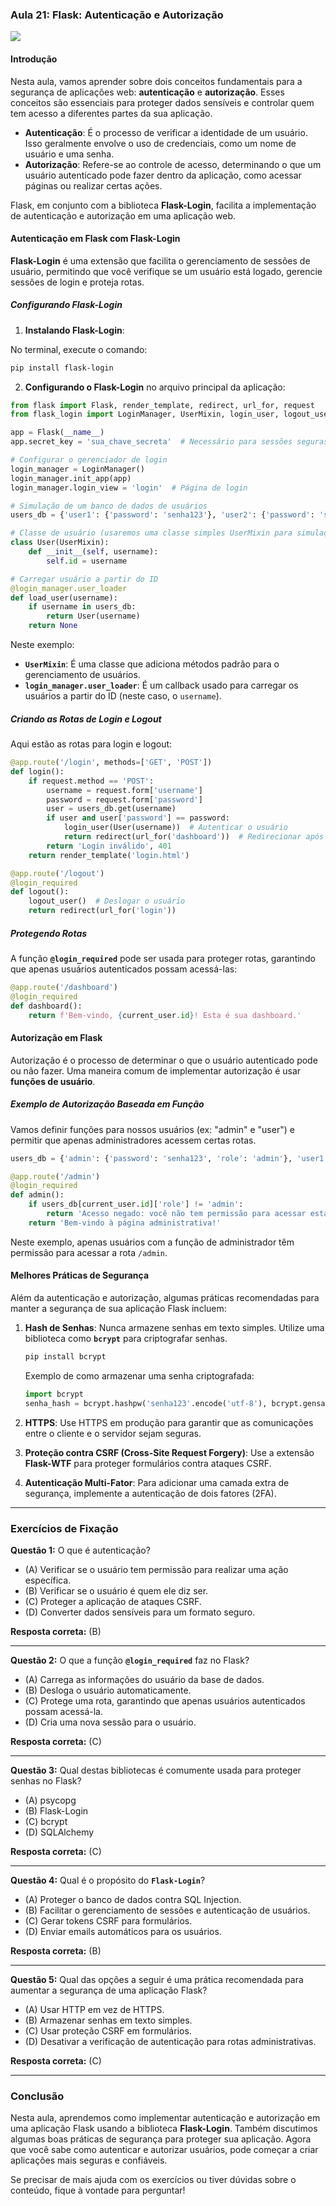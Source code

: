 ### Aula 21: Flask: Autenticação e Autorização
![](./assets/21.jpeg)
#### Introdução

Nesta aula, vamos aprender sobre dois conceitos fundamentais para a segurança de aplicações web: **autenticação** e **autorização**. Esses conceitos são essenciais para proteger dados sensíveis e controlar quem tem acesso a diferentes partes da sua aplicação.

- **Autenticação**: É o processo de verificar a identidade de um usuário. Isso geralmente envolve o uso de credenciais, como um nome de usuário e uma senha.
- **Autorização**: Refere-se ao controle de acesso, determinando o que um usuário autenticado pode fazer dentro da aplicação, como acessar páginas ou realizar certas ações.

Flask, em conjunto com a biblioteca **Flask-Login**, facilita a implementação de autenticação e autorização em uma aplicação web.

#### Autenticação em Flask com Flask-Login

**Flask-Login** é uma extensão que facilita o gerenciamento de sessões de usuário, permitindo que você verifique se um usuário está logado, gerencie sessões de login e proteja rotas.

##### Configurando Flask-Login

1. **Instalando Flask-Login**:

No terminal, execute o comando:

```bash
pip install flask-login
```

2. **Configurando o Flask-Login** no arquivo principal da aplicação:

```python
from flask import Flask, render_template, redirect, url_for, request
from flask_login import LoginManager, UserMixin, login_user, logout_user, login_required, current_user

app = Flask(__name__)
app.secret_key = 'sua_chave_secreta'  # Necessário para sessões seguras

# Configurar o gerenciador de login
login_manager = LoginManager()
login_manager.init_app(app)
login_manager.login_view = 'login'  # Página de login

# Simulação de um banco de dados de usuários
users_db = {'user1': {'password': 'senha123'}, 'user2': {'password': 'senha456'}}

# Classe de usuário (usaremos uma classe simples UserMixin para simulação)
class User(UserMixin):
    def __init__(self, username):
        self.id = username

# Carregar usuário a partir do ID
@login_manager.user_loader
def load_user(username):
    if username in users_db:
        return User(username)
    return None
```

Neste exemplo:
- **`UserMixin`**: É uma classe que adiciona métodos padrão para o gerenciamento de usuários.
- **`login_manager.user_loader`**: É um callback usado para carregar os usuários a partir do ID (neste caso, o `username`).

##### Criando as Rotas de Login e Logout

Aqui estão as rotas para login e logout:

```python
@app.route('/login', methods=['GET', 'POST'])
def login():
    if request.method == 'POST':
        username = request.form['username']
        password = request.form['password']
        user = users_db.get(username)
        if user and user['password'] == password:
            login_user(User(username))  # Autenticar o usuário
            return redirect(url_for('dashboard'))  # Redirecionar após o login
        return 'Login inválido', 401
    return render_template('login.html')

@app.route('/logout')
@login_required
def logout():
    logout_user()  # Deslogar o usuário
    return redirect(url_for('login'))
```

##### Protegendo Rotas

A função **`@login_required`** pode ser usada para proteger rotas, garantindo que apenas usuários autenticados possam acessá-las:

```python
@app.route('/dashboard')
@login_required
def dashboard():
    return f'Bem-vindo, {current_user.id}! Esta é sua dashboard.'
```

#### Autorização em Flask

Autorização é o processo de determinar o que o usuário autenticado pode ou não fazer. Uma maneira comum de implementar autorização é usar **funções de usuário**.

##### Exemplo de Autorização Baseada em Função

Vamos definir funções para nossos usuários (ex: "admin" e "user") e permitir que apenas administradores acessem certas rotas.

```python
users_db = {'admin': {'password': 'senha123', 'role': 'admin'}, 'user1': {'password': 'senha456', 'role': 'user'}}

@app.route('/admin')
@login_required
def admin():
    if users_db[current_user.id]['role'] != 'admin':
        return 'Acesso negado: você não tem permissão para acessar esta página.', 403
    return 'Bem-vindo à página administrativa!'
```

Neste exemplo, apenas usuários com a função de administrador têm permissão para acessar a rota `/admin`.

#### Melhores Práticas de Segurança

Além da autenticação e autorização, algumas práticas recomendadas para manter a segurança de sua aplicação Flask incluem:

1. **Hash de Senhas**: Nunca armazene senhas em texto simples. Utilize uma biblioteca como **`bcrypt`** para criptografar senhas.
   ```bash
   pip install bcrypt
   ```
   Exemplo de como armazenar uma senha criptografada:
   ```python
   import bcrypt
   senha_hash = bcrypt.hashpw('senha123'.encode('utf-8'), bcrypt.gensalt())
   ```

2. **HTTPS**: Use HTTPS em produção para garantir que as comunicações entre o cliente e o servidor sejam seguras.
3. **Proteção contra CSRF (Cross-Site Request Forgery)**: Use a extensão **Flask-WTF** para proteger formulários contra ataques CSRF.
4. **Autenticação Multi-Fator**: Para adicionar uma camada extra de segurança, implemente a autenticação de dois fatores (2FA).

---

### Exercícios de Fixação

**Questão 1:** O que é autenticação?
- (A) Verificar se o usuário tem permissão para realizar uma ação específica.
- (B) Verificar se o usuário é quem ele diz ser.
- (C) Proteger a aplicação de ataques CSRF.
- (D) Converter dados sensíveis para um formato seguro.

**Resposta correta:** (B)

---

**Questão 2:** O que a função **`@login_required`** faz no Flask?
- (A) Carrega as informações do usuário da base de dados.
- (B) Desloga o usuário automaticamente.
- (C) Protege uma rota, garantindo que apenas usuários autenticados possam acessá-la.
- (D) Cria uma nova sessão para o usuário.

**Resposta correta:** (C)

---

**Questão 3:** Qual destas bibliotecas é comumente usada para proteger senhas no Flask?
- (A) psycopg
- (B) Flask-Login
- (C) bcrypt
- (D) SQLAlchemy

**Resposta correta:** (C)

---

**Questão 4:** Qual é o propósito do **`Flask-Login`**?
- (A) Proteger o banco de dados contra SQL Injection.
- (B) Facilitar o gerenciamento de sessões e autenticação de usuários.
- (C) Gerar tokens CSRF para formulários.
- (D) Enviar emails automáticos para os usuários.

**Resposta correta:** (B)

---

**Questão 5:** Qual das opções a seguir é uma prática recomendada para aumentar a segurança de uma aplicação Flask?
- (A) Usar HTTP em vez de HTTPS.
- (B) Armazenar senhas em texto simples.
- (C) Usar proteção CSRF em formulários.
- (D) Desativar a verificação de autenticação para rotas administrativas.

**Resposta correta:** (C)

---

### Conclusão

Nesta aula, aprendemos como implementar autenticação e autorização em uma aplicação Flask usando a biblioteca **Flask-Login**. Também discutimos algumas boas práticas de segurança para proteger sua aplicação. Agora que você sabe como autenticar e autorizar usuários, pode começar a criar aplicações mais seguras e confiáveis.

Se precisar de mais ajuda com os exercícios ou tiver dúvidas sobre o conteúdo, fique à vontade para perguntar!